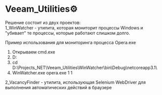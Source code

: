 # Veeam_Utilities⚙

Решение состоит из двух проектов:
<br>
1_WinWatcher - утилита, которая мониторит процессы Windows и "убивает" те процессы, которые работают слишком долго.

Пример использования для мониторинга процесса Opera.exe
  1) Открываем cmd.exe
  2) D:
  3) cd D:\Projects\_NET\Veeam_Utilities\WinWatcher\bin\Debug\netcoreapp3.1\
  4) WinWatcher.exe opera.exe 1 1
  
2_VacancyFinder - утилита, использующая Selenium WebDriver для выполнения автоматических действий в браузере
